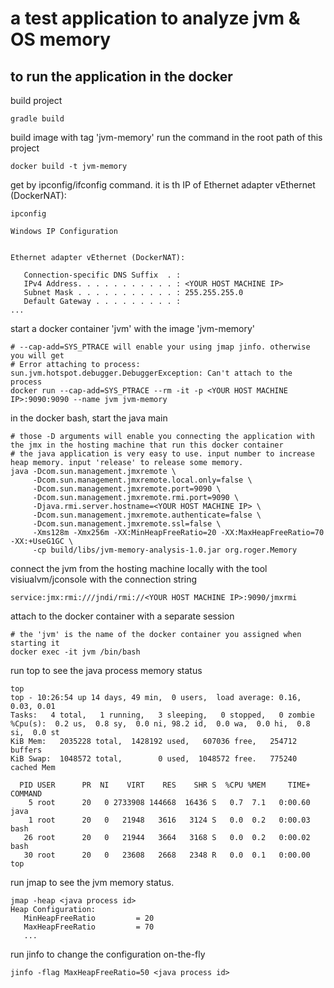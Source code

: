 # a test application to analyze jvm & OS memory


## to run the application in the docker
build project 
```
gradle build
```
build image with tag 'jvm-memory' run the command in the root path of this project
```
docker build -t jvm-memory
```
get <YOUR HOST MACHINE IP> by ipconfig/ifconfig command. it is th IP of Ethernet adapter vEthernet (DockerNAT):
```
ipconfig

Windows IP Configuration


Ethernet adapter vEthernet (DockerNAT):

   Connection-specific DNS Suffix  . :
   IPv4 Address. . . . . . . . . . . : <YOUR HOST MACHINE IP>
   Subnet Mask . . . . . . . . . . . : 255.255.255.0
   Default Gateway . . . . . . . . . :
...
```
start a docker container 'jvm' with the image 'jvm-memory'
```
# --cap-add=SYS_PTRACE will enable your using jmap jinfo. otherwise you will get
# Error attaching to process: sun.jvm.hotspot.debugger.DebuggerException: Can't attach to the process
docker run --cap-add=SYS_PTRACE --rm -it -p <YOUR HOST MACHINE IP>:9090:9090 --name jvm jvm-memory
```
in the docker bash, start the java main
```
# those -D arguments will enable you connecting the application with the jmx in the hosting machine that run this docker container
# the java application is very easy to use. input number to increase heap memory. input 'release' to release some memory.
java -Dcom.sun.management.jmxremote \
     -Dcom.sun.management.jmxremote.local.only=false \
     -Dcom.sun.management.jmxremote.port=9090 \
     -Dcom.sun.management.jmxremote.rmi.port=9090 \
     -Djava.rmi.server.hostname=<YOUR HOST MACHINE IP> \
     -Dcom.sun.management.jmxremote.authenticate=false \
     -Dcom.sun.management.jmxremote.ssl=false \
     -Xms128m -Xmx256m -XX:MinHeapFreeRatio=20 -XX:MaxHeapFreeRatio=70 -XX:+UseG1GC \
     -cp build/libs/jvm-memory-analysis-1.0.jar org.roger.Memory
```
connect the jvm from the hosting machine locally with the tool visiualvm/jconsole with the connection string
```
service:jmx:rmi:///jndi/rmi://<YOUR HOST MACHINE IP>:9090/jmxrmi
```
attach to the docker container with a separate session
```
# the 'jvm' is the name of the docker container you assigned when starting it
docker exec -it jvm /bin/bash
```
run top to see the java process memory status
```
top
top - 10:26:54 up 14 days, 49 min,  0 users,  load average: 0.16, 0.03, 0.01
Tasks:   4 total,   1 running,   3 sleeping,   0 stopped,   0 zombie
%Cpu(s):  0.2 us,  0.8 sy,  0.0 ni, 98.2 id,  0.0 wa,  0.0 hi,  0.8 si,  0.0 st
KiB Mem:   2035228 total,  1428192 used,   607036 free,   254712 buffers
KiB Swap:  1048572 total,        0 used,  1048572 free.   775240 cached Mem

  PID USER      PR  NI    VIRT    RES    SHR S  %CPU %MEM     TIME+ COMMAND
    5 root      20   0 2733908 144668  16436 S   0.7  7.1   0:00.60 java
    1 root      20   0   21948   3616   3124 S   0.0  0.2   0:00.03 bash
   26 root      20   0   21944   3664   3168 S   0.0  0.2   0:00.02 bash
   30 root      20   0   23608   2668   2348 R   0.0  0.1   0:00.00 top

```
run jmap to see the jvm memory status.
```
jmap -heap <java process id>
Heap Configuration:
   MinHeapFreeRatio         = 20
   MaxHeapFreeRatio         = 70
   ...
```
run jinfo to change the configuration on-the-fly
```
jinfo -flag MaxHeapFreeRatio=50 <java process id>
```